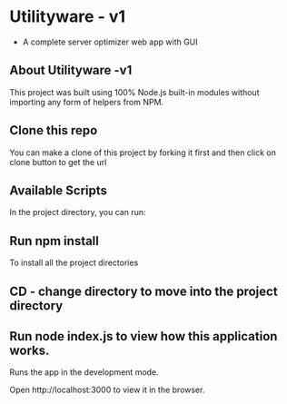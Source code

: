 # Utilityware - v1
- A complete server optimizer web app with GUI

## About Utilityware -v1    
This project was built using 100% Node.js built-in modules without importing any form of helpers from NPM.

## Clone this repo
You can make a clone of this project by forking it first and then click on clone button to get the url

## Available Scripts
In the project directory, you can run:

## Run npm install
To install all the project directories
## CD - change directory to move into the project directory

## Run node index.js to view how this application works.
Runs the app in the development mode.

Open http://localhost:3000 to view it in the browser.
